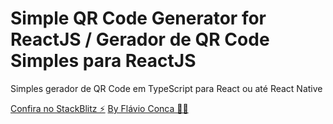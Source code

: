 # Simple QR Code Generator for ReactJS / Gerador de QR Code Simples para ReactJS

Simples gerador de QR Code em TypeScript para React ou até React Native

[Confira no StackBlitz ⚡️](https://stackblitz.com/edit/react-ts-gtuisa)
[By Flávio Conca 🧑‍💻](https://www.instagram.com/blackbeltjs/)
